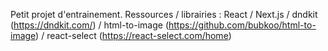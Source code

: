 Petit projet d'entrainement. Ressources / librairies : React / Next.js / dndkit (https://dndkit.com/) / html-to-image (https://github.com/bubkoo/html-to-image) / react-select (https://react-select.com/home)
